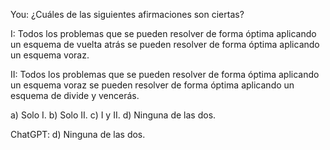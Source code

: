You:
¿Cuáles de las siguientes afirmaciones son ciertas?

I: Todos los problemas que se pueden resolver de forma óptima aplicando un esquema de vuelta atrás se pueden resolver de forma óptima aplicando un esquema voraz.

II: Todos los problemas que se pueden resolver de forma óptima aplicando un esquema voraz se pueden resolver de forma óptima aplicando un esquema de divide y vencerás.

a) Solo I.
b) Solo II.
c) I y II.
d) Ninguna de las dos.

ChatGPT:
d) Ninguna de las dos.
